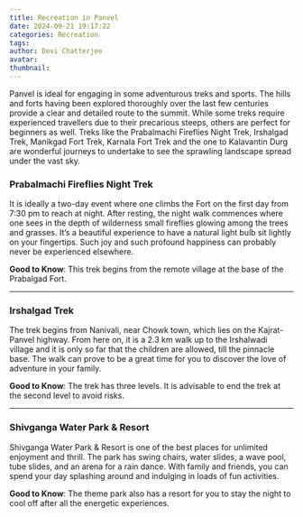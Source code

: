 ```yaml
---
title: Recreation in Panvel
date: 2024-09-21 19:17:22
categories: Recreation
tags:
author: Devi Chatterjee
avatar:
thumbnail:
---
```

Panvel is ideal for engaging in some adventurous treks and sports. The hills and forts having been explored thoroughly over the last few centuries provide a clear and detailed route to the summit. While some treks require experienced travellers due to their precarious steeps, others are perfect for beginners as well. Treks like the Prabalmachi Fireflies Night Trek, Irshalgad Trek, Manikgad Fort Trek, Karnala Fort Trek and the one to Kalavantin Durg are wonderful journeys to undertake to see the sprawling landscape spread under the vast sky.

### Prabalmachi Fireflies Night Trek 
It is ideally a two-day event where one climbs the Fort on the first day from 7:30 pm to reach at night. After resting, the night walk commences where one sees in the depth of wilderness small fireflies glowing among the trees and grasses. It’s a beautiful experience to have a natural light bulb sit lightly on your fingertips. Such joy and such profound happiness can probably never be experienced elsewhere.  

**Good to Know**: This trek begins from the remote village at the base of the Prabalgad Fort.

---

### Irshalgad Trek
The trek begins from Nanivali, near Chowk town, which lies on the Kajrat-Panvel highway. From here on, it is a 2.3 km walk up to the Irshalwadi village and it is only so far that the children are allowed, till the pinnacle base. The walk can prove to be a great time for you to discover the love of adventure in your family.

**Good to Know**: The trek has three levels. It is advisable to end the trek at the second level to avoid risks.

---

### Shivganga Water Park & Resort
Shivganga Water Park & Resort is one of the best places for unlimited enjoyment and thrill. The park has swing chairs, water slides, a wave pool, tube slides, and an arena for a rain dance. With family and friends, you can spend your day splashing around and indulging in loads of fun activities.

**Good to Know**: The theme park also has a resort for you to stay the night to cool off after all the energetic experiences.